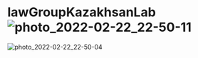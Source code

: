 # lawGroupKazakhsanLab![photo_2022-02-22_22-50-11](https://user-images.githubusercontent.com/76952603/155179581-87266756-dd26-4295-bd2d-4c17314140d2.jpg)
![photo_2022-02-22_22-50-04](https://user-images.githubusercontent.com/76952603/155179595-e2cee356-399f-47c2-aa27-bea917ee3e2f.jpg)
